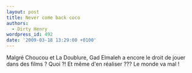 ```yaml
---
layout: post
title: Never come back coco
authors:
  - Dirty Henry
wordpress_id: 492
date: '2009-03-18 13:29:00 +0100'
---
```

Malgré Choucou et La Doublure, Gad Elmaleh a encore le droit de jouer dans des films ? Quoi ?! Et même d'en réaliser ??? Le monde va mal !
